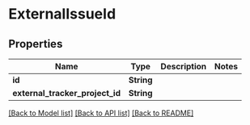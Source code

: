 # ExternalIssueId

## Properties

Name | Type | Description | Notes
------------ | ------------- | ------------- | -------------
**id** | **String** |  | 
**external_tracker_project_id** | **String** |  | 

[[Back to Model list]](../README.md#documentation-for-models) [[Back to API list]](../README.md#documentation-for-api-endpoints) [[Back to README]](../README.md)



